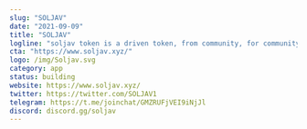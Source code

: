```yaml
---
slug: "SOLJAV"
date: "2021-09-09"
title: "SOLJAV"
logline: "soljav token is a driven token, from community, for community, and grow up together, in solana we believe."
cta: "https://www.soljav.xyz/"
logo: /img/Soljav.svg
category: app
status: building
website: https://www.soljav.xyz/
twitter: https://twitter.com/SOLJAV1
telegram: https://t.me/joinchat/GMZRUFjVEI9iNjJl
discord: discord.gg/soljav
---
```

